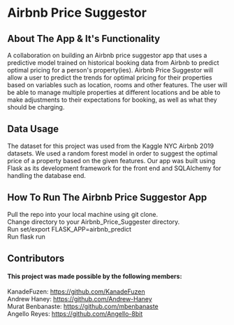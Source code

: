 # Airbnb Price Suggestor

## About The App & It's Functionality
  A collaboration on building an Airbnb price suggestor app that uses a predictive model trained on historical booking data from Airbnb to predict optimal pricing for a person's property(ies). Airbnb Price Suggestor will allow a user to predict the trends for optimal pricing for their properties based on variables such as location, rooms and other features. The user will be able to manage multiple properties at different locations and be able to make adjustments to their expectations for booking, as well as what they should be charging. 

## Data Usage
  The dataset for this project was used from the Kaggle NYC Airbnb 2019 datasets. We used a random forest model in order to suggest the optimal price of a property based on the given features. Our app was built using Flask as its development framework for the front end and SQLAlchemy for handling the database end.

## How To Run The Airbnb Price Suggestor App
Pull the repo into your local machine using git clone.  
Change directory to your Airbnb_Price_Suggester directory.  
Run set/export FLASK_APP=airbnb_predict  
Run flask run  

## Contributors
#### This project was made possible by the following members:    
KanadeFuzen: https://github.com/KanadeFuzen  
Andrew Haney: https://github.com/Andrew-Haney  
Murat Benbanaste: https://github.com/mbenbanaste  
Angello Reyes: https://github.com/Angello-8bit  
